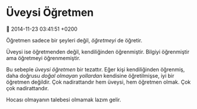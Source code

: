 Üveysi Öğretmen
===============

:date: 2014-11-23 03:41:51 +0200

Öğretmen sadece bir şeyleri değil, *öğretmeyi* de öğretir.

Üveysi ise öğretmenden değil, kendiliğinden öğrenmiştir. Bilgiyi
öğrenmiştir ama öğretmeyi öğrenmemiştir.

Bu sebeple *üveysi öğretmen* bir tezattır. Eğer kişi kendiliğinden
öğrenmiş, daha doğrusu *doğal olmayan yollardan* kendisine öğretilmişse,
iyi bir öğretmen değildir. Çok nadirattandır hem üveysi, hem öğretmen
olmak. Çok çok nadirattandır.

Hocası olmayanın talebesi olmamak lazım gelir.

